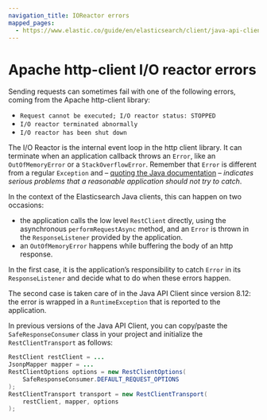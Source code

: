 ```yaml
---
navigation_title: IOReactor errors
mapped_pages:
  - https://www.elastic.co/guide/en/elasticsearch/client/java-api-client/current/io-reactor-errors.html
---
```


# Apache http-client I/O reactor errors

Sending requests can sometimes fail with one of the following errors, coming from the Apache http-client library:

* `Request cannot be executed; I/O reactor status: STOPPED`
* `I/O reactor terminated abnormally`
* `I/O reactor has been shut down`

The I/O Reactor is the internal event loop in the http client library. It can terminate when an application callback throws an `Error`, like an `OutOfMemoryError` or a `StackOverflowError`. Remember that `Error` is different from a regular `Exception` and – [quoting the Java documentation](https://docs.oracle.com/javase/8/docs/api/?java/lang/Error.md) – *indicates serious problems that a reasonable application should not try to catch*.

In the context of the Elasticsearch Java clients, this can happen on two occasions:

* the application calls the low level `RestClient` directly, using the asynchronous `performRequestAsync` method, and an `Error` is thrown in the `ResponseListener` provided by the application.
* an `OutOfMemoryError` happens while buffering the body of an http response.

In the first case, it is the application’s responsibility to catch `Error` in its `ResponseListener` and decide what to do when these errors happen.

The second case is taken care of in the Java API Client since version 8.12: the error is wrapped in a `RuntimeException` that is reported to the application.

In previous versions of the Java API Client, you can copy/paste the `SafeResponseConsumer` class in your project and initialize the `RestClientTransport` as follows:

```java
RestClient restClient = ...
JsonpMapper mapper = ...
RestClientOptions options = new RestClientOptions(
    SafeResponseConsumer.DEFAULT_REQUEST_OPTIONS
);
RestClientTransport transport = new RestClientTransport(
    restClient, mapper, options
);
```
